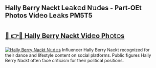 ## Hally Berry Nackt Le𝚊k𝚎d N𝚞𝚍es - Part-OEt Photos Vid𝚎o Le𝚊ks PM5T5

# <h2><a href="http://fb1mtd.evod.top/?m=Hally+Berry+Nackt">🔗 👉🔴 Hally Berry Nackt Vid𝚎o Ph𝚘t𝚘s</a></h2>

[![Hally Berry Nackt N𝚞d𝚎s](https://i.imgur.com/8V9OHl7.gif)](http://fb1mtd.evod.top/?m=Hally+Berry+Nackt)
Influencer Hally Berry Nackt recognized for their dance and lifestyle content on social platforms. Public figures Hally Berry Nackt often face criticism for their political positions. 
